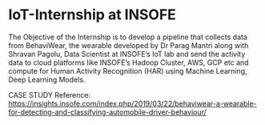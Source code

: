 # IoT-Internship at INSOFE


The Objective of the Internship is to develop a pipeline that collects data from BehaviWear, the wearable developed by Dr Parag Mantri along with Shravan Pagolu, Data Scientist at INSOFE’s IoT lab and send the activity data to cloud platforms like INSOFE’s Hadoop Cluster, AWS, GCP etc and compute for Human Activity Recognition (HAR) using Machine Learning, Deep Learning Models.


CASE STUDY Reference:
https://insights.insofe.com/index.php/2019/03/22/behaviwear-a-wearable-for-detecting-and-classifying-automobile-driver-behaviour/
